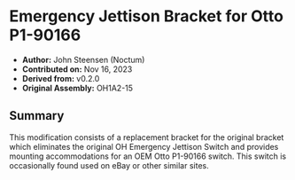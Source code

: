 # Emergency Jettison Bracket for Otto P1-90166
- **Author:** John Steensen (Noctum)
- **Contributed on:** Nov 16, 2023 
- **Derived from:** v0.2.0
- **Original Assembly:** OH1A2-15

## Summary
This modification consists of a replacement bracket for the original bracket which eliminates the original OH Emergency Jettison Switch and provides mounting accommodations for an OEM Otto P1-90166 switch. This switch is occasionally found used on eBay or other similar sites.